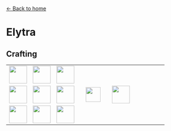 [← Back to home](../)
# Elytra

## Crafting
<table>
    <tr><td><img src="https://i.imgur.com/mvk4sIU.png" width="48"/></td><td><img src="https://i.imgur.com/aT3gkL7.png" width="48"/></td><td><img src="https://i.imgur.com/mvk4sIU.png" width="48"/></td><td colspan="3"></td></tr>
    <tr><td><img src="https://i.imgur.com/mvk4sIU.png" width="48"/></td><td><img src="https://i.imgur.com/uwFFtfM.png" width="48"/></td><td><img src="https://i.imgur.com/mvk4sIU.png" width="48"/></td><td width="70" align="center"><img src="https://i.imgur.com/VE0KqIE.png" width="40"/></td><td><img src="https://i.imgur.com/E4LgClR.png" width="48"/></td><td width="70"></td></tr>
    <tr><td><img src="https://i.imgur.com/mvk4sIU.png" width="48"/></td><td><img src="https://i.imgur.com/wl43BjZ.png" width="48"/></td><td><img src="https://i.imgur.com/mvk4sIU.png" width="48"/></td><td colspan="3"></td></tr>
</table>
